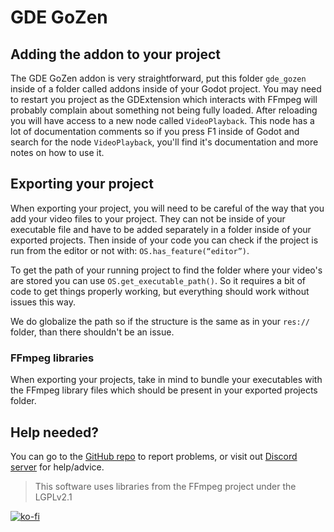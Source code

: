 # GDE GoZen
## Adding the addon to your project
The GDE GoZen addon is very straightforward, put this folder `gde_gozen` inside of a folder called addons inside of your Godot project. You may need to restart you project as the GDExtension which interacts with FFmpeg will probably complain about something not being fully loaded. After reloading you will have access to a new node called `VideoPlayback`. This node has a lot of documentation comments so if you press F1 inside of Godot and search for the node `VideoPlayback`, you'll find it's documentation and more notes on how to use it.

## Exporting your project
When exporting your project, you will need to be careful of the way that you add your video files to your project. They can not be inside of your executable file and have to be added separately in a folder inside of your exported projects. Then inside of your code you can check if the project is run from the editor or not with: `OS.has_feature(“editor”)`.

To get the path of your running project to find the folder where your video's are stored you can use `OS.get_executable_path()`. So it requires a bit of code to get things properly working, but everything should work without issues this way.

We do globalize the path so if the structure is the same as in your `res://` folder, than there shouldn't be an issue.

### FFmpeg libraries
When exporting your projects, take in mind to bundle your executables with the FFmpeg library files which should be present in your exported projects folder.

## Help needed?
You can go to the [GitHub repo](https://github.com/VoylinsGamedevJourney/gde_gozen/issues) to report problems, or visit out [Discord server](discord.gg/BdbUf7VKYC) for help/advice.

> This software uses libraries from the FFmpeg project under the LGPLv2.1

[![ko-fi](https://ko-fi.com/img/githubbutton_sm.svg)](https://ko-fi.com/R6R4M1UM6)
